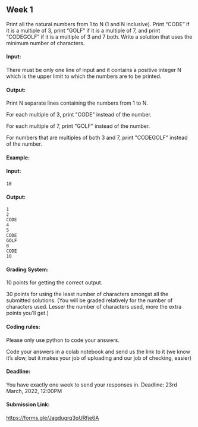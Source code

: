 ## Week 1

Print all the natural numbers from 1 to N (1 and N inclusive). Print “CODE” if it is a multiple of 3, print “GOLF” if it is a multiple of 7, and print “CODEGOLF” if it is a multiple of 3 and 7 both. Write a solution that uses the minimum number of characters. 

#### Input:

There must be only one line of input and it contains a positive integer N which is the upper limit to which the numbers are to be printed.

#### Output:

Print N separate lines containing the numbers from 1 to N.

For each multiple of 3, print "CODE" instead of the number. 

For each multiple of 7, print "GOLF" instead of the number.

For numbers that are multiples of both 3 and 7, print "CODEGOLF" instead of the number.

#### Example:

#### Input: 

`10`          

#### Output:

```
1
2
CODE
4
5
CODE
GOLF
8
CODE
10
```

#### Grading System:

10 points for getting the correct output.

30 points for using the least number of characters amongst all the submitted solutions. (You will be graded relatively for the number of characters used. Lesser the number of characters used, more the extra points you'll get.)

#### Coding rules:

Please only use python to code your answers.

Code your answers in a colab notebook and send us the link to it (we know it’s slow, but it makes your job of uploading and our job of checking, easier)

 

#### Deadline:

You have exactly one week to send your responses in. Deadline: 23rd March, 2022, 12:00PM

 
#### Submission Link:

https://forms.gle/Jagdugrq3qURfje6A
